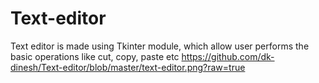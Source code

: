 # Text-editor
Text editor is made using Tkinter module, which allow user performs the basic operations like cut, copy, paste etc 
https://github.com/dk-dinesh/Text-editor/blob/master/text-editor.png?raw=true
